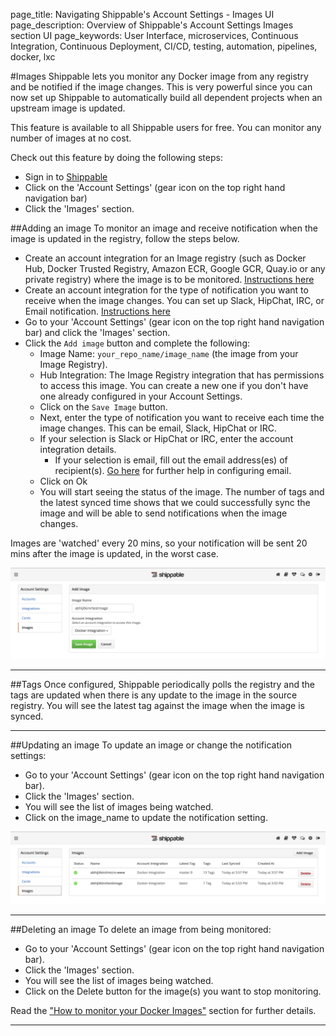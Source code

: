 page_title: Navigating Shippable's Account Settings - Images UI
page_description: Overview of Shippable's Account Settings Images section UI
page_keywords: User Interface, microservices, Continuous Integration, Continuous Deployment, CI/CD, testing, automation, pipelines, docker, lxc

#Images
Shippable lets you monitor any Docker image from any registry and be notified if the image changes. This is very powerful since you can now set up Shippable to automatically build all dependent projects when an upstream image is updated.

This feature is available to all Shippable users for free. You can monitor any number of images at no cost.

Check out this feature by doing the following steps:
-  Sign in to [Shippable](https://app.shippable.com)
- Click on the 'Account Settings' (gear icon on the top right hand navigation bar)
- Click the 'Images' section.

##Adding an image
To monitor an image and receive notification when the image is updated in the registry, follow the steps below.

- Create an account integration for an Image registry (such as Docker Hub, Docker Trusted Registry,  Amazon ECR, Google GCR, Quay.io or any private registry) where the image is to be monitored. [Instructions here](accountSettings/integrations/#Adding-an-account-integration/)
- Create an account integration for the type of notification you want to receive when the image changes. You can set up Slack, HipChat, IRC, or Email notification. [Instructions here](../continuous_integration/notifications/slack/)
- Go to your 'Account Settings' (gear icon on the top right hand navigation bar) and click the 'Images' section.
- Click the `Add image` button and complete the following:
     - Image Name: `your_repo_name/image_name` (the image from your Image Registry).
     - Hub Integration: The Image Registry integration that has permissions to access this image. You can create a new one if you don't have one already configured in your Account Settings.
     - Click on the `Save Image` button.
     - Next, enter the type of notification you want to receive each time the image changes. This can be email, Slack, HipChat or IRC.
     - If your selection is Slack or HipChat or IRC, enter the account integration details.
          - If your selection is email, fill out the email address(es) of recipient(s). [Go here](../continuous_integration/notifications/email/) for further help in configuring email.
     - Click on Ok
     - You will start seeing the status of the image. The number of tags and the latest synced time shows that we could successfully sync the image and will be able to send notifications when the image changes.

Images are 'watched' every 20 mins, so your notification will be sent 20 mins after the image is updated, in the worst case.

<img src="../images/accountSettingsAddImage.png" alt="Adding an Image to monitor" style="width:700px;"/>

---

##Tags
Once configured, Shippable periodically polls the registry and the tags are updated when there is any update to the image in the source registry. You will see the latest tag against the image when the image is synced.

---

##Updating an image
To update an image or change the notification settings:

- Go to your 'Account Settings' (gear icon on the top right hand navigation bar).
- Click the 'Images' section.
- You will see the list of images being watched.
- Click on the image_name to update the notification setting.

<img src="../images/accountSettingsUpdateImage.png" alt="Updating an Image" style="width:700px;"/>

---

##Deleting an image
To delete an image from being monitored:

- Go to your 'Account Settings' (gear icon on the top right hand navigation bar).
- Click the 'Images' section.
- You will see the list of images being watched.
- Click on the Delete button for the image(s) you want to stop monitoring.


Read the ["How to monitor your Docker Images"](/tutorials/howToMonitorDockerImages/) section for further details.

---
